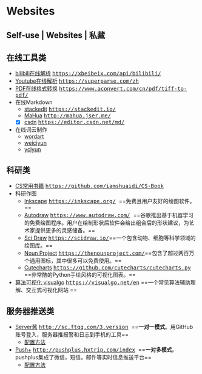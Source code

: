 # Websites
## Self-use | Websites | 私藏

## 在线工具类
 - [bilibili在线解析](https://xbeibeix.com/api/bilibili/)  <kbd>https://xbeibeix.com/api/bilibili/ </kbd>
 - [Youtube在线解析](https://superparse.com/zh)  <kbd>https://superparse.com/zh </kbd>
 - [PDF在线格式转换](https://www.aconvert.com/cn/pdf/tiff-to-pdf/)  <kbd>https://www.aconvert.com/cn/pdf/tiff-to-pdf/</kbd>
 - 在线Markdown
    - [stackedit](https://stackedit.io/)  <kbd>https://stackedit.io/ </kbd>
    - [MaHua](http://mahua.jser.me/ ) <kbd>http://mahua.jser.me/ </kbd>
    - [x]  [csdn](https://editor.csdn.net/md/#fn2)  <kbd>https://editor.csdn.net/md/ </kbd>
 - 在线词云制作
     - [wordart](https://wordart.com/)  
     - [weiciyun](https://www.weiciyun.com/)  
     - [yciyun](https://www.yciyun.com/)  
  

## 科研类
- [CS常用书籍](https://github.com/iamshuaidi/CS-Book)  <kbd>https://github.com/iamshuaidi/CS-Book </kbd>
- 科研作图
  - [Inkscape](https://inkscape.org/)  <kbd>https://inkscape.org/ </kbd>==免费且用户友好的绘图软件。==
  - [Autodraw](https://www.autodraw.com/)  <kbd>https://www.autodraw.com/ </kbd>==谷歌推出基于机器学习的免费绘图程序。用户在绘制形状后软件会给出组合后的形状建议，为艺术家提供更多的灵感储备。==
  - [Sci Draw](https://scidraw.io/)  <kbd>https://scidraw.io/</kbd>==一个包含动物、细胞等科学领域的绘图库。==
  -  [Noun Project](https://thenounproject.com/)  <kbd>https://thenounproject.com/</kbd>==包含了超过两百万个通用图标，其中很多可以免费使用。==
  -  [Cutecharts](https://github.com/cutecharts/cutecharts.py)  <kbd>https://github.com/cutecharts/cutecharts.py </kbd>==非常酷的Python手绘风格的可视化图表。==
- [算法可视化 visualgo](https://visualgo.net/en)  <kbd>https://visualgo.net/en</kbd> ==一个常见算法辅助理解、交互式可视化网站 ==
 
## 服务器推送类
  - [Server酱](http://sc.ftqq.com/3.version)  <kbd>http://sc.ftqq.com/3.version </kbd> ==**一对一模式**。用GitHub账号登入，服务器推报警和日志到手机的工具==
     - [配置方法](https://blog.csdn.net/u013630017/article/details/81365896)  
  - [Push+](http://pushplus.hxtrip.com/index)  <kbd>http://pushplus.hxtrip.com/index </kbd> ==**一对多模式**。pushplus集成了微信，短信，邮件等实时信息推送平台==
    -  [配置方法](https://blog.csdn.net/weixin_44655649/article/details/105529967)  